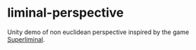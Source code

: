 # liminal-perspective

Unity demo of non euclidean perspective inspired by the game [Superliminal](https://en.wikipedia.org/wiki/Superliminal). 
